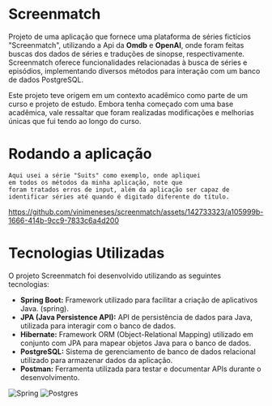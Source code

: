 # Screenmatch

Projeto de uma aplicação que fornece uma plataforma de séries fictícios "Screenmatch", utilizando a Api da **Omdb** e **OpenAI**, onde foram feitas buscas dos dados de séries e traduções de sinopse, respectivamente. Screenmatch oferece funcionalidades relacionadas à busca de séries e episódios, implementando diversos métodos para interação com um banco de dados PostgreSQL.

Este projeto teve origem em um contexto acadêmico como parte de um curso e projeto de estudo. Embora tenha começado com uma base acadêmica, vale ressaltar que foram realizadas modificações e melhorias únicas que fui tendo ao longo do curso.


# Rodando a aplicação
    Aqui usei a série "Suits" como exemplo, onde apliquei
    em todos os métodos da minha aplicação, note que 
    foram tratados erros de input, além da aplicação ser capaz de 
    identificar séries até quando é digitado diferente do título.


https://github.com/vinimeneses/screenmatch/assets/142733323/a105999b-1666-414b-9cc9-7833c6a4d200

# Tecnologias Utilizadas

O projeto Screenmatch foi desenvolvido utilizando as seguintes tecnologias:

- **Spring Boot:** Framework utilizado para facilitar a criação de aplicativos Java. (spring).
- **JPA (Java Persistence API):** API de persistência de dados para Java, utilizada para interagir com o banco de dados.
- **Hibernate:** Framework ORM (Object-Relational Mapping) utilizado em conjunto com JPA para mapear objetos Java para o banco de dados.
- **PostgreSQL:** Sistema de gerenciamento de banco de dados relacional utilizado para armazenar dados da aplicação.
- **Postman:** Ferramenta utilizada para testar e documentar APIs durante o desenvolvimento.

![Spring](https://img.shields.io/badge/spring-%236DB33F.svg?style=for-the-badge&logo=spring&logoColor=white)
![Postgres](https://img.shields.io/badge/postgres-%23316192.svg?style=for-the-badge&logo=postgresql&logoColor=white)
## 




